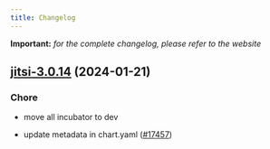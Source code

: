 ```yaml
---
title: Changelog
---
```


**Important:**
*for the complete changelog, please refer to the website*



## [jitsi-3.0.14](https://github.com/truecharts/charts/compare/jitsi-3.0.13...jitsi-3.0.14) (2024-01-21)

### Chore



- move all incubator to dev

- update metadata in chart.yaml ([#17457](https://github.com/truecharts/charts/issues/17457))